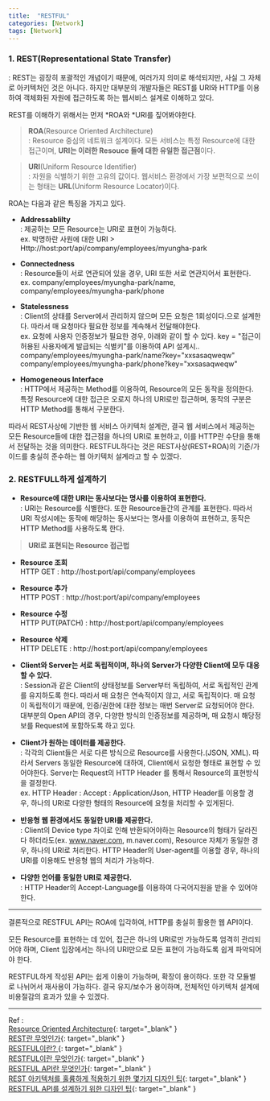 ```yaml
---
title:  "RESTFUL"
categories: [Network]
tags: [Network]
---
```


### 1. REST(Representational State Transfer)    

: REST는 굉장히 포괄적인 개념이기 때문에, 여러가지 의미로 해석되지만, 사실 그 자체로 아키텍처인 것은 아니다. 하지만 대부분의 개발자들은 REST를 URI와 HTTP를 이용하여 객체화된 자원에 접근하도록 하는 웹서비스 설계로 이해하고 있다.    

REST를 이해하기 위해서는 먼저 *ROA와 *URI를 짚어봐야한다.    

> **ROA**(Resource Oriented Architecture)  
: Resource 중심의 네트워크 설계이다. 모든 서비스는 특정 Resource에 대한 접근이며, **URI는 이러한 Resouce 들에 대한 유일한 접근점**이다.    

> **URI**(Uniform Resource Identifier)  
: 자원을 식별하기 위한 고유의 값이다. 웹서비스 환경에서 가장 보편적으로 쓰이는 형태는 **URL**(Uniform Resource Locator)이다.    

ROA는 다음과 같은 특징을 가지고 있다.    

- **Addressablilty**  
: 제공하는 모든 Resource는 URI로 표현이 가능하다.    
ex. 박명하란 사원에 대한 URI > Http://host:port/api/company/employees/myungha-park    

- **Connectedness**  
: Resource들이 서로 연관되어 있을 경우, URI 또한 서로 연관지어서 표현한다.    
ex. company/employees/myungha-park/name,    
    company/employees/myungha-park/phone    

- **Statelessness**  
: Client의 상태를 Server에서 관리하지 않으며 모든 요청은 1회성이다.으로 설계한다. 따라서 매 요청마다 필요한 정보를 계속해서 전달해야한다.  
ex. 요청에 사용자 인증정보가 필요한 경우, 아래와 같이 할 수 있다. 
key = "접근이 허용된 사용자에게 발급되는 식별키"를 이용하여 API 설계시..  
company/employees/myungha-park/name?key="xxsasaqweqw"  
company/employees/myungha-park/phone?key="xxsasaqweqw"    

- **Homogeneous Interface**  
: HTTP에서 제공하는 Method를 이용하여, Resource의 모든 동작을 정의한다. 특정 Resource에 대한 접근은 오로지 하나의 URI로만 접근하며, 동작의 구분은 HTTP Method를 통해서 구분한다.    

따라서 REST사상에 기반한 웹 서비스 아키텍처 설계란, 결국 웹 서비스에서 제공하는 모든 Resource들에 대한 접근점을 하나의 URI로 표현하고, 이를 HTTP란 수단을 통해서 전달하는 것을 의미한다.
RESTFUL하다는 것은 REST사상(REST+ROA)의 기준/가이드를 충실히 준수하는 웹 아키텍처 설계라고 할 수 있겠다.

### 2. RESTFULL하게 설계하기    

- **Resource에 대한 URI는 동사보다는 명사를 이용하여 표현한다.**  
: URI는 Resource를 식별한다. 또한 Resource들간의 관계를 표현한다. 따라서 URI 작성시에는 동작에 해당하는 동사보다는 명사를 이용하여 표현하고, 동작은 HTTP Method를 사용하도록 한다.    

> **URI로 표현되는 Resource 접근법**  
- **Resource 조회**  
HTTP GET : http://host:port/api/company/employees    
- **Resource 추가**  
HTTP POST : http://host:port/api/company/employees    
- **Resource 수정**  
HTTP PUT(PATCH) : http://host:port/api/company/employees    
- **Resource 삭제**  
HTTP DELETE : http://host:port/api/company/employees    

- **Client와 Server는 서로 독립적이며, 하나의 Server가 다양한 Client에 모두 대응할 수 있다.**  
: Session과 같은 Client의 상태정보를 Server부터 독립하여, 서로 독립적인 관계를 유지하도록 한다. 따라서 매 요청은 연속적이지 않고, 서로 독립적이다. 매 요청이 독립적이기 때문에, 인증/권한에 대한 정보는 매번 Server로 요청되어야 한다. 대부분의 Open API의 경우, 다양한 방식의 인증정보를 제공하며, 매 요청시 해당정보를 Request에 포함하도록 하고 있다.    

- **Client가 원하는 데이터를 제공한다.**  
: 각각의 Client들은 서로 다른 방식으로 Resource를 사용한다.(JSON, XML). 따라서 Servers 동일한 Resource에 대하여, Client에서 요청한 형태로 표현할 수 있어야한다. Server는 Request의 HTTP Header 를 통해서 Resource의 표현방식을 결정한다.  
ex. HTTP Header : Accept : Application/Json, HTTP Header를 이용할 경우, 하나의 URI로 다양한 형태의 Resource에 요청을 처리할 수 있게된다.    

- **반응형 웹 환경에서도 동일한 URI를 제공한다.**  
: Client의 Device type 차이로 인해 반환되어야하는 Resource의 형태가 달라진다 하더라도(ex. www.naver.com, m.naver.com), Resource 자체가 동일한 경우, 하나의 URI로 처리한다. HTTP Header의 User-agent를 이용할  경우, 하나의 URI를 이용해도 반응형 웹의 처리가 가능하다.    

- **다양한 언어를 동일한 URI로 제공한다.**  
: HTTP Header의 Accept-Language를 이용하여 다국어지원을 받을 수 있어야한다.    

---
결론적으로 RESTFUL API는 ROA에 입각하여, HTTP를 충실히 활용한 웹 API이다.    

모든 Resource를 표현하는 데 있어, 접근은 하나의 URI로만 가능하도록 엄격히 관리되어야 하며, Client 입장에서는 하나의 URI만으로 모든 표현이 가능하도록 쉽게 파악되어야 한다.    

RESTFUL하게 작성된 API는 쉽게 이용이 가능하며, 확장이 용이하다. 또한 각 모듈별로 나뉘어서 재사용이 가능하다. 결국 유지/보수가 용이하며, 전체적인 아키텍처 설계에 비용절감의 효과가 있을 수 있겠다.    

---
Ref :  
[Resource Oriented Architecture](http://greatkim91.tistory.com/13){: target="_blank" }    
[REST란 무엇인가](http://egloos.zum.com/killins/v/3092502){: target="_blank" }    
[RESTFUL이란? ](http://sonim1.tistory.com/105){: target="_blank" }    
[RESTFUL이란 무엇인가](http://blog.remotty.com/blog/2014/01/28/lets-study-rest/){: target="_blank" }    
[RESTFUL API란 무엇인가](http://lalwr.blogspot.kr/2016/01/restful.html){: target="_blank" }    
[REST 아키텍처를 훌륭하게 적용하기 위한 몇가지 디자인 팁](https://spoqa.github.io/2012/02/27/rest-introduction.html){: target="_blank" }    
[RESTFUL API를 설계하기 위한 디자인 팁](https://spoqa.github.io/2013/06/11/more-restful-interface.html){: target="_blank" }    

